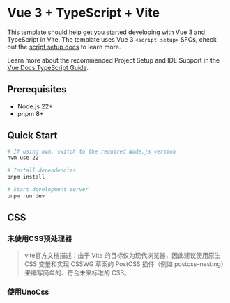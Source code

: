 # Vue 3 + TypeScript + Vite

This template should help get you started developing with Vue 3 and TypeScript in Vite. The template uses Vue 3 `<script setup>` SFCs, check out the [script setup docs](https://v3.vuejs.org/api/sfc-script-setup.html#sfc-script-setup) to learn more.

Learn more about the recommended Project Setup and IDE Support in the [Vue Docs TypeScript Guide](https://vuejs.org/guide/typescript/overview.html#project-setup).

## Prerequisites

- Node.js 22+
- pnpm 8+

## Quick Start

```bash
# If using nvm, switch to the required Node.js version
nvm use 22

# Install dependencies
pnpm install

# Start development server
pnpm run dev
```

## CSS

### 未使用CSS预处理器

> vite官方文档描述：由于 Vite 的目标仅为现代浏览器，因此建议使用原生 CSS 变量和实现 CSSWG 草案的 PostCSS 插件（例如 postcss-nesting）来编写简单的、符合未来标准的 CSS。

### 使用UnoCss
